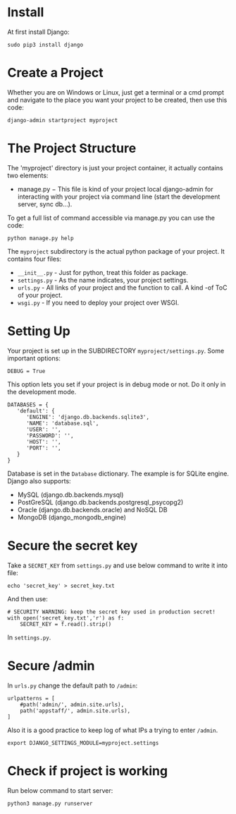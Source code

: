 # Install

At first install Django:

    sudo pip3 install django

# Create a Project

Whether you are on Windows or Linux, just get a terminal or a cmd prompt and navigate to the place you want your project to be created, then use this code:

    django-admin startproject myproject

# The Project Structure

The 'myproject' directory is just your project container, it actually contains two elements:

- manage.py − This file is kind of your project local django-admin for interacting with your project via command line (start the development server, sync db...). 

To get a full list of command accessible via manage.py you can use the code:

    python manage.py help

The `myproject` subdirectory is the actual python package of your project. It contains four files:

- `__init__.py` - Just for python, treat this folder as package.
- `settings.py` - As the name indicates, your project settings.
- `urls.py` - All links of your project and the function to call. A kind -of ToC of your project.
- `wsgi.py` - If you need to deploy your project over WSGI.

# Setting Up

Your project is set up in the SUBDIRECTORY `myproject/settings.py`. Some important options:

    DEBUG = True

This option lets you set if your project is in debug mode or not. Do it only in the development mode.

    DATABASES = {
       'default': {
          'ENGINE': 'django.db.backends.sqlite3',
          'NAME': 'database.sql',
          'USER': '',
          'PASSWORD': '',
          'HOST': '',
          'PORT': '',
       }
    }

Database is set in the `Database` dictionary. The example is for SQLite engine. Django also supports:

- MySQL (django.db.backends.mysql)
- PostGreSQL (django.db.backends.postgresql_psycopg2)
- Oracle (django.db.backends.oracle) and NoSQL DB
- MongoDB (django_mongodb_engine)

# Secure the secret key

Take a `SECRET_KEY` from `settings.py` and use below command to write it into file:

    echo 'secret_key' > secret_key.txt

And then use:

    # SECURITY WARNING: keep the secret key used in production secret!
    with open('secret_key.txt','r') as f:
        SECRET_KEY = f.read().strip() 

In `settings.py`.

# Secure /admin

In `urls.py` change the default path to `/admin`:

    urlpatterns = [
        #path('admin/', admin.site.urls),
        path('appstaff/', admin.site.urls),
    ]

Also it is a good practice to keep log of what IPs a trying to enter `/admin`.

    export DJANGO_SETTINGS_MODULE=myproject.settings

# Check if project is working

Run below command to start server:

    python3 manage.py runserver

